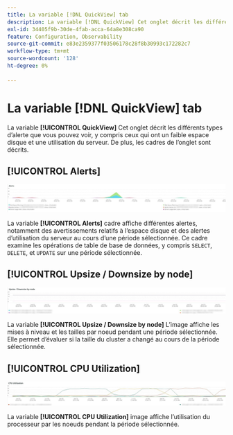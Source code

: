 ```yaml
---
title: La variable [!DNL QuickView] tab
description: La variable [!DNL QuickView] Cet onglet décrit les différents types d’alerte que vous pouvez voir, y compris ceux qui ont un faible espace disque et une utilisation du serveur.
exl-id: 34405f9b-30de-4fab-acca-64a8e308ca90
feature: Configuration, Observability
source-git-commit: e83e2359377f03506178c28f8b30993c172282c7
workflow-type: tm+mt
source-wordcount: '128'
ht-degree: 0%

---
```


# La variable [!DNL QuickView] tab

La variable **[!UICONTROL QuickView]** Cet onglet décrit les différents types d’alerte que vous pouvez voir, y compris ceux qui ont un faible espace disque et une utilisation du serveur. De plus, les cadres de l’onglet sont décrits.

## [!UICONTROL Alerts]

![Alertes](../../assets/tools/observation-for-adobe-commerce/quickview_alerts.jpg)

La variable **[!UICONTROL Alerts]** cadre affiche différentes alertes, notamment des avertissements relatifs à l’espace disque et des alertes d’utilisation du serveur au cours d’une période sélectionnée. Ce cadre examine les opérations de table de base de données, y compris `SELECT`, `DELETE`, et `UPDATE` sur une période sélectionnée.

## [!UICONTROL Upsize / Downsize by node]

![Augmenter/réduire la taille par noeud](../../assets/tools/observation-for-adobe-commerce/quickview_upsize_by_node.jpg)

La variable **[!UICONTROL Upsize / Downsize by node]** L’image affiche les mises à niveau et les tailles par noeud pendant une période sélectionnée. Elle permet d’évaluer si la taille du cluster a changé au cours de la période sélectionnée.

## [!UICONTROL CPU Utilization]

![Utilisation de l’UC](../../assets/tools/observation-for-adobe-commerce/quickview_cpu.jpg)

La variable **[!UICONTROL CPU Utilization]** image affiche l’utilisation du processeur par les noeuds pendant la période sélectionnée.
